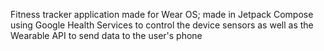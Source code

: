 Fitness tracker application made for Wear OS; 
made in Jetpack Compose using Google Health Services to control
 the device sensors as well as the Wearable API to send data to the user's phone

